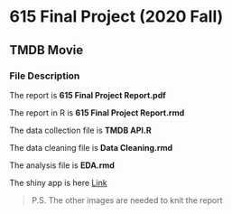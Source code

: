 # 615 Final Project (2020 Fall)
## TMDB Movie 

### File Description

The report is **615 Final Project Report.pdf**

The report in R is **615 Final Project Report.rmd**

The data collection file is **TMDB API.R**

The data cleaning file is **Data Cleaning.rmd**

The analysis file is **EDA.rmd**

The shiny app is here [Link](https://wendy-liang.shinyapps.io/TMDB_Shiny/)

> P.S. The other images are needed to knit the report
